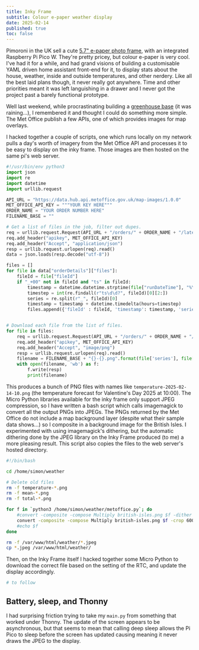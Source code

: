 ```yaml
---
title: Inky Frame
subtitle: Colour e-paper weather display
date: 2025-02-14
published: true
toc: false
---
```


Pimoroni in the UK sell a cute [5.7" e-paper photo frame][inkyframe-pimoroni], with an integrated Raspberry Pi Pico W.
They're pretty pricey, but colour e-paper is very cool.
I've had it for a while, and had grand visions of building a customisable YAML driven home assistant front-end for it, to display stats about the house, weather, inside and outside temperatures, and other nerdery.
Like all the best laid plans though, it never really got anywhere.
Time and other priorities meant it was left languishing in a drawer and I never got the project past a barely functional prototype.

Well last weekend, while procrastinating building a [greenhouse base](/blog/allotment/spring-25/) (it was raining...), I remembered it and thought I could do something more simple.
The Met Office publish a few APIs, one of which provides images for map overlays.

I hacked together a couple of scripts, one which runs locally on my network pulls a day's worth of imagery from the Met Office API and processes it to be easy to display on the inky frame.
Those images are then hosted on the same pi's web server.


```python
#!/usr/bin/env python3
import json
import re
import datetime
import urllib.request

API_URL = "https://data.hub.api.metoffice.gov.uk/map-images/1.0.0"
MET_OFFICE_API_KEY = """YOUR KEY HERE"""
ORDER_NAME = "YOUR ORDER NUMBER HERE"
FILENAME_BASE = ""

# Get a list of files in the job, filter out dupes.
req = urllib.request.Request(API_URL + "/orders/" + ORDER_NAME + "/latest")
req.add_header("apikey", MET_OFFICE_API_KEY)
req.add_header("Accept", "application/json")
resp = urllib.request.urlopen(req).read()
data = json.loads(resp.decode("utf-8"))

files = []
for file in data["orderDetails"]["files"]:
    fileId = file["fileId"]
    if "_+00" not in fileId and "ts" in fileId:
        timestamp = datetime.datetime.strptime(file["runDateTime"], "%Y-%m-%dT%H:%M:%S%z")
        timestep = int(re.findall(r"ts\d\d?", fileId)[0][2:])
        series = re.split(r"_", fileId)[0]
        timestamp = timestamp + datetime.timedelta(hours=timestep)
        files.append({'fileId' : fileId, 'timestamp': timestamp, 'series': series})


# Download each file from the list of files.
for file in files:
    req = urllib.request.Request(API_URL + "/orders/" + ORDER_NAME + "/latest/" + file['fileId'] + "/data")
    req.add_header("apikey", MET_OFFICE_API_KEY)
    req.add_header("Accept", "image/png")
    resp = urllib.request.urlopen(req).read()
    filename = FILENAME_BASE + "{}-{}.png".format(file['series'], file['timestamp'].strftime("%Y-%m-%d-%H"))
    with open(filename, 'wb') as f:
        f.write(resp)
        print(filename)
```

This produces a bunch of PNG files with names like `temperature-2025-02-14-10.png` (the temperature forecast for Valentine's Day 2025 at 10:00).
The Micro Python libraries available for the inky frame only support JPEG compression, so I have written a bash script which calls imagemagick to convert all the output PNGs into JPEGs.
The PNGs returned by the Met Office do not include a map background layer (despite what their sample data shows...) so I composite in a background image for the British Isles.
I experimented with using imagemagick's dithering, but the automatic dithering done by the JPEG library on the Inky Frame produced (to me) a more pleasing result.
This script also copies the files to the web server's hosted directory.

```bash
#!/bin/bash

cd /home/simon/weather

# Delete old files
rm -f temperature-*.png
rm -f mean-*.png
rm -f total-*.png

for f in `python3 /home/simon/weather/metoffice.py`; do
    #convert -composite -compose Multiply british-isles.png $f -dither Riemersma -remap palate.bmp -crop 600x448+200+352 ${f%.*}.jpeg;
    convert -composite -compose Multiply british-isles.png $f -crop 600x448+200+352 ${f%.*}.jpeg;
    #echo $f
done

rm -f /var/www/html/weather/*.jpeg
cp *.jpeg /var/www/html/weather/
```

Then, on the Inky Frame itself I hacked together some Micro Python to download the correct file based on the setting of the RTC, and update the display accordingly.

```python
# to follow
```

## Battery, sleep, and Thonny

I had surprising friction trying to take my `main.py` from something that worked under Thonny.
The update of the screen appears to be asynchronous, but that seems to mean that calling deep sleep allows the Pi Pico to sleep before the screen has updated causing meaning it never draws the JPEG to the display.


[inkyframe-pimoroni]: https://shop.pimoroni.com/products/inky-frame-5-7?variant=40048398958675
